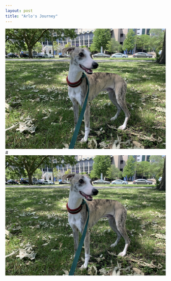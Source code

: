 ```yaml
---
layout: post
title: "Arlo's Journey"
---
```


![Arlo](/assets/images/arlo1.jpeg)
#<img src="/assets/images/arlo1.jpeg" alt="">

